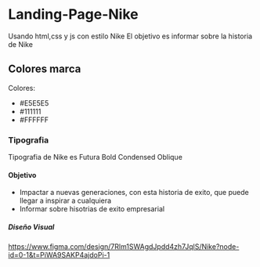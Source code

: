 # Landing-Page-Nike 
Usando html,css y js con estilo Nike
El objetivo es informar sobre la historia de Nike
## Colores marca
Colores:
- #E5E5E5
- #111111
- #FFFFFF
### Tipografia 
Tipografia de Nike es Futura Bold Condensed Oblique 
#### Objetivo
- Impactar a nuevas generaciones, con esta historia de exito, que puede llegar a inspirar a cualquiera 
- Informar sobre hisotrias de exito empresarial 
##### Diseño Visual
https://www.figma.com/design/7Rlm1SWAgdJpdd4zh7JqlS/Nike?node-id=0-1&t=PiWA9SAKP4ajdoPi-1